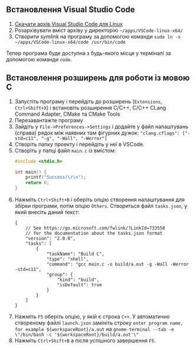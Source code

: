 ## Встановлення Visual Studio Code 

1. [Скачати архів Visual Studio Code для Linux](http://go.microsoft.com/fwlink/?LinkID=534108)
1. Розархівувати вміст архіву у директорію `~/apps/VSCode-linux-x64/`
1. Створити _symlink_ на програму за допомогою команди `sudo ln -s ~/apps/VSCode-linux-x64/code /usr/bin/code`

Тепер програма буде доступна з будь-якого місця у терміналі за допомогою команди `code`.

## Встановлення розширень для роботи із мовою С

1. Запустіть програму і перейдіть до розширень (`Extensions`, `Ctrl+Shift+X`) і встановіть розширення C/C++, C/C++  CLang Command Adapter, СMake та CMake Tools
1. Перезавантажте програму
1. Зайдіть у `File->Preferences->Settings` і додайте у файл налаштувань (справа) рядок між наявних там фігурних дужок: `"clang.cflags": ["-std=c11", "-g", "-Wall", "-Werror"]`
1. Створіть папку проекту і перейдіть у неї в VSCode. 
1. Створіть у папці файл `main.c` із вмістом:
    ```c
    #include <stdio.h>
    
    int main() {
        printf("Success!\r\n");
        return 0;
    }
    ```
1. Нажміть `Ctrl+Shift+B` і оберіть опцію створення налаштування для збірки програми, потім опцію `Others`. Створиться файл `tasks.json`, у який внесіть даний текст:
    ```
    {
	    // See https://go.microsoft.com/fwlink/?LinkId=733558
	    // for the documentation about the tasks.json format
	    "version": "2.0.0",
	    "tasks": [
	        {
	            "taskName": "Build C",
	            "type": "shell",
	            "command": "gcc main.c -o build/a.out -g -Wall -Werror -std=c11",
	            "group": {
	                "kind": "build",
	                "isDefault": true
	            }
	        }
	    ]
	}
	````
1. Нажміть `F5` оберіть опцію, у якій є строка `C++`. У автоматично створеному файлі `launch.json` замініть строку `enter program name, for example ${workspaceRoot}/a.out` на `gnome-terminal --tab -e \"/bin/bash -c '${workspaceRoot}/build/a.out'\"`
1. Нажміть `Ctrl+Shift+B` а після успішного завершення `F5`.
